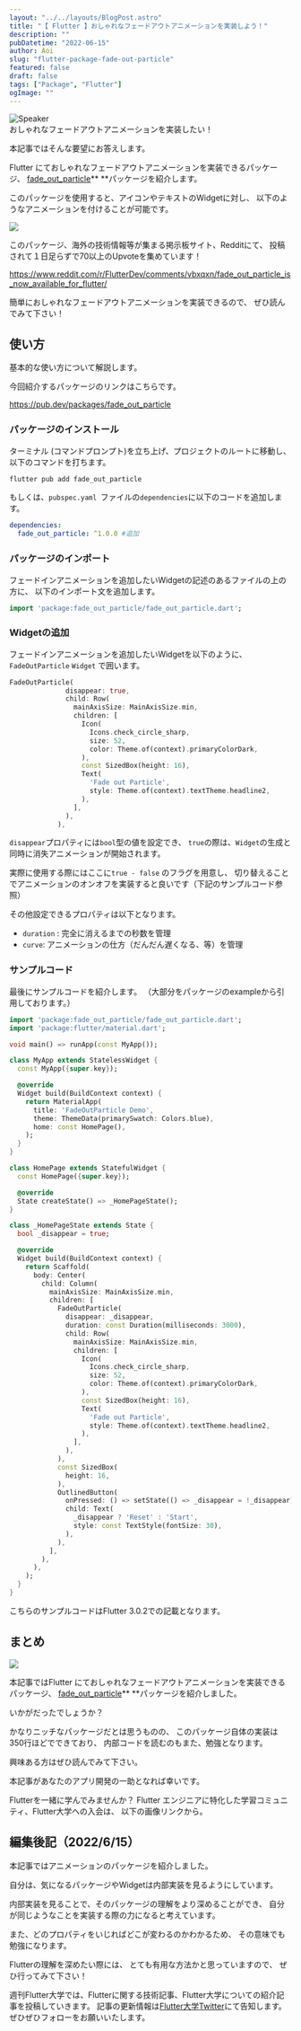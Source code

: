 ```yaml
---
layout: "../../layouts/BlogPost.astro"
title: "【 Flutter 】おしゃれなフェードアウトアニメーションを実装しよう！"
description: ""
pubDatetime: "2022-06-15"
author: Aoi
slug: "flutter-package-fade-out-particle"
featured: false
draft: false
tags: ["Package", "Flutter"]
ogImage: ""
---
```


<div class="speech-bubble-container">
  <div class="speech-bubble-avatar">
    <img src="https://blog.flutteruniv.com/wp-content/themes/cocoon-master/images/man.png" alt="Speaker" />
  </div>
  <div class="speech-bubble">
    <div class="speech-bubble-content">
      おしゃれなフェードアウトアニメーションを実装したい！
    </div>
    <div class="speech-bubble-arrow arrow-left"></div>
  </div>
</div>

本記事ではそんな要望にお答えします。

Flutter にておしゃれなフェードアウトアニメーションを実装できるパッケージ、
[fade_out_particle](https://pub.dev/packages/fade_out_particle)** **パッケージを紹介します。

このパッケージを使用すると、アイコンやテキストのWidgetに対し、
以下のようなアニメーションを付けることが可能です。

![](https://blog.flutteruniv.com/wp-content/uploads/2022/06/fade_out_particle_sample.gif)

このパッケージ、海外の技術情報等が集まる掲示板サイト、Redditにて、
投稿されて１日足らずで70以上のUpvoteを集めています！

https://www.reddit.com/r/FlutterDev/comments/vbxqxn/fade_out_particle_is_now_available_for_flutter/

簡単におしゃれなフェードアウトアニメーションを実装できるので、
ぜひ読んでみて下さい！

## 使い方

基本的な使い方について解説します。

今回紹介するパッケージのリンクはこちらです。

https://pub.dev/packages/fade_out_particle

### パッケージのインストール

ターミナル (コマンドプロンプト)を立ち上げ、プロジェクトのルートに移動し、
以下のコマンドを打ちます。

```bash
flutter pub add fade_out_particle
```

もしくは、`pubspec.yaml `ファイルの`dependencies`に以下のコードを追加します。

```yaml
dependencies:
  fade_out_particle: ^1.0.0 #追加
```

### パッケージのインポート

フェードインアニメーションを追加したいWidgetの記述のあるファイルの上の方に、
以下のインポート文を追加します。

```dart
import 'package:fade_out_particle/fade_out_particle.dart';
```

### Widgetの追加

フェードインアニメーションを追加したいWidgetを以下のように、
`FadeOutParticle` `Widget` で囲います。

```dart
FadeOutParticle(
              disappear: true,
              child: Row(
                mainAxisSize: MainAxisSize.min,
                children: [
                  Icon(
                    Icons.check_circle_sharp,
                    size: 52,
                    color: Theme.of(context).primaryColorDark,
                  ),
                  const SizedBox(height: 16),
                  Text(
                    'Fade out Particle',
                    style: Theme.of(context).textTheme.headline2,
                  ),
                ],
              ),
            ),
```

`disappear`プロパティには`bool`型の値を設定でき、
`true`の際は、`Widget`の生成と同時に消失アニメーションが開始されます。

実際に使用する際にはここに`true - false` のフラグを用意し、
切り替えることでアニメーションのオンオフを実装すると良いです（下記のサンプルコード参照）

その他設定できるプロパティは以下となります。

- `duration` : 完全に消えるまでの秒数を管理
- `curve`: アニメーションの仕方（だんだん遅くなる、等）を管理

### サンプルコード

最後にサンプルコードを紹介します。
（大部分をパッケージのexampleから引用しております。）

```dart
import 'package:fade_out_particle/fade_out_particle.dart';
import 'package:flutter/material.dart';

void main() => runApp(const MyApp());

class MyApp extends StatelessWidget {
  const MyApp({super.key});

  @override
  Widget build(BuildContext context) {
    return MaterialApp(
      title: 'FadeOutParticle Demo',
      theme: ThemeData(primarySwatch: Colors.blue),
      home: const HomePage(),
    );
  }
}

class HomePage extends StatefulWidget {
  const HomePage({super.key});

  @override
  State createState() => _HomePageState();
}

class _HomePageState extends State {
  bool _disappear = true;

  @override
  Widget build(BuildContext context) {
    return Scaffold(
      body: Center(
        child: Column(
          mainAxisSize: MainAxisSize.min,
          children: [
            FadeOutParticle(
              disappear: _disappear,
              duration: const Duration(milliseconds: 3000),
              child: Row(
                mainAxisSize: MainAxisSize.min,
                children: [
                  Icon(
                    Icons.check_circle_sharp,
                    size: 52,
                    color: Theme.of(context).primaryColorDark,
                  ),
                  const SizedBox(height: 16),
                  Text(
                    'Fade out Particle',
                    style: Theme.of(context).textTheme.headline2,
                  ),
                ],
              ),
            ),
            const SizedBox(
              height: 16,
            ),
            OutlinedButton(
              onPressed: () => setState(() => _disappear = !_disappear),
              child: Text(
                _disappear ? 'Reset' : 'Start',
                style: const TextStyle(fontSize: 30),
              ),
            ),
          ],
        ),
      ),
    );
  }
}
```

こちらのサンプルコードはFlutter 3.0.2での記載となります。

## まとめ

![](http://blog.flutteruniv.com/wp-content/uploads/2022/03/猫パソコン.jpeg)

本記事ではFlutter にておしゃれなフェードアウトアニメーションを実装できるパッケージ、
[fade_out_particle](https://pub.dev/packages/fade_out_particle)** **パッケージを紹介しました。

いかがだったでしょうか？

かなりニッチなパッケージだとは思うものの、
このパッケージ自体の実装は350行ほどでできており、
内部コードを読むのもまた、勉強となります。

興味ある方はぜひ読んでみて下さい。

本記事があなたのアプリ開発の一助となれば幸いです。

Flutterを一緒に学んでみませんか？
Flutter エンジニアに特化した学習コミュニティ、Flutter大学への入会は、
以下の画像リンクから。

## 編集後記（2022/6/15）

本記事ではアニメーションのパッケージを紹介しました。

自分は、気になるパッケージやWidgetは内部実装を見るようにしています。

内部実装を見ることで、そのパッケージの理解をより深めることができ、
自分が同じようなことを実装する際の力になると考えています。

また、どのプロパティをいじればどこが変わるのかわかるため、
その意味でも勉強になります。

Flutterの理解を深めたい際には、
とても有用な方法かと思っていますので、
ぜひ行ってみて下さい！

週刊Flutter大学では、Flutterに関する技術記事、Flutter大学についての紹介記事を投稿していきます。
記事の更新情報は[Flutter大学Twitter](https://twitter.com/FlutterUniv)にて告知します。
ぜひぜひフォローをお願いいたします。
